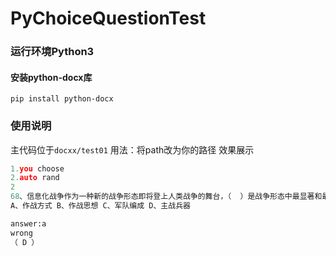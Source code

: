 # PyChoiceQuestionTest
### 运行环境Python3
#### 安装python-docx库
`pip install python-docx`
### 使用说明
主代码位于`docxx/test01`
用法：将path改为你的路径
效果展示
``` python
1.you choose
2.auto rand
2
68、信息化战争作为一种新的战争形态即将登上人类战争的舞台，（  ）是战争形态中最显著和最重要的标志。
A、作战方式 B、作战思想 C、军队编成 D、主战兵器

answer:a
wrong
（ D ）
```
